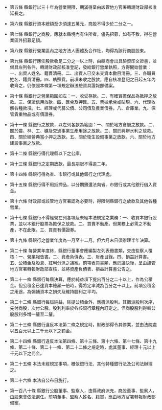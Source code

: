 * 第五條 縣銀行以三十年為營業期限，期滿得呈由該管地方官署轉請財政部核准延長之。

* 第六條 縣銀行資本總額至少須達五萬元，商股不得少於二分之一。

* 第七條 縣銀行之商股，應就本縣境內有住所者，儘先招募，如有不敷，得在營業區外招募足額。

* 第八條 縣銀行營業區內之地方法人團體及合作社，均得為該行商股股東。

* 第九條 縣銀行應俟股款收足二分之一以上時，由縣商會出具驗資印文證書，並備具左列各件，轉請財政部核准登記，發給銀行營業執照，方得開始營業：一、出資人姓名、籍貫清冊。二、出資人已交未交資本數目清冊。三、各職員姓名、籍貫清冊。四、執照費。前項未收之股款，應自核准登記之日起五年內收齊之，仍依照本條第一項規定辦法驗資具證報部備案。

* 第十條 縣銀行之營業範圍如左：一、收受存款。二、有確實擔保品為抵押之放款。三、保證信用放款。四、匯兌及押匯。五、票據承兌或貼現。六、代理收解各種款項。七、經理或代募公債、公司債及農業債券。八、倉庫業。九、保管貴重物品或有價證券。

* 第十一條 縣銀行之放款，以左列各款為範圍：一、關於地方倉儲之放款。二、關於農、林、工、礦及交通事業生產用途之放款。三、關於興辦水利之放款。四、關於經營典當小押之放款。五、關於衛生設備事業之放款。六、關於地方建設事業之放款。

* 第十二條 縣銀行得代理縣以下之公庫。

* 第十三條 縣銀行之定期放款，最長期限不得逾二年。

* 第十四條 縣銀行得為省、市銀行或其他銀行之代理處。

* 第十五條 縣銀行得不用抵押品，以分期攤還法向省、市銀行或其他銀行借入資金。

* 第十六條 財政部或該管地方官署認為必要時，得限制縣銀行之放款及其他各種營業。

* 第十七條 縣銀行不得經營左列各項及未經本法規定之業務：一、收買本銀行股票，並以本銀行股票為擔保之放款。二、買賣不動產。但業務上必需之不動產，不在此限。三、買賣有價證券。

* 第十九條 縣銀行之營業年度為一月至十二月。但六月末日須辦理半年決算。

* 第二十條 每營業年度終，縣銀行董事會應編製左列表冊書類，交由監察人覆核：一、營業報告書。二、資產負債表。三、財產目錄。四、損益計算書。五、公積金及股息、紅利分派之議案。前項表冊書類，應於議決後，呈由該管地方官署轉報財政部查核，並將資產負債表、損益計算書公告之。

* 第二十一條 縣銀行每屆決算，應於純益項下提出百分之二十以上，作為公積金。但公積金已達資本總額一倍時，得將定率減為百分之十以上。前項公積金之用途，為彌補資本之損失及維持股利之平均。

* 第二十二條 縣銀行每屆純益，除提公積金外，應攤派股利。其攤派股利次序，先付商股，次付公股。股利利率於各該銀行章程內訂定之。但商股股利得較公股股利多增一釐至二釐。

* 第二十三條 縣銀行違反本法第二條之規定時，財政部得令其停業，並由法院處以五百元以上二千元以下之罰金。

* 第二十四條 縣銀行違反本法第四條、第十三條、第十六條、第十七條、第十九條、第二十條、第二十一條、第二十二條之規定時，處其董事、經理十元以上千元以下之罰金。

* 第二十五條 本法未經規定事項，概依銀行法、其他特種銀行法及公司法辦理之。

* 第二十六條 本法自公布日施行。

* 第一百八十條 縣銀行公股董事、監察人，由縣政府派充，商股董事、監察人，由股東會依法選任。前項董事、監察人姓名、籍貫，應由地方官署轉報財政部備案。


